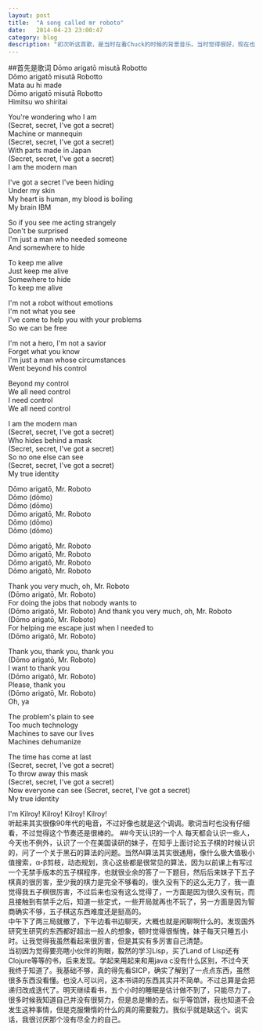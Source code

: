 ```yaml
---
layout: post
title:  "A song called mr roboto"
date:   2014-04-23 23:00:47
category: blog
description: "初次听这首歌，是当时在看Chuck的时候的背景音乐。当时觉得很好，现在也这么觉得。"
---
```

##首先是歌词
Dōmo arigatō misutā Robotto    
Dōmo arigatō misutā Robotto    
Mata au hi made    
Dōmo arigatō misutā Robotto    
Himitsu wo shiritai        

You're wondering who I am        
(Secret, secret, I've got a secret)    
Machine or mannequin         
(Secret, secret, I've got a secret)     
With parts made in Japan     
(Secret, secret, I've got a secret)           
I am the modern man          

I've got a secret I've been hiding        
Under my skin        
My heart is human, my blood is boiling      
My brain IBM       

So if you see me acting strangely           
Don't be surprised         
I'm just a man who needed someone           
And somewhere to hide         

To keep me alive          
Just keep me alive            
Somewhere to hide           
To keep me alive            

I'm not a robot without emotions            
I'm not what you see            
I've come to help you with your problems           
So we can be free

I'm not a hero, I'm not a savior             
Forget what you know             
I'm just a man whose circumstances              
Went beyond his control            

Beyond my control         
We all need control           
I need control          
We all need control          

I am the modern man            
(Secret, secret, I've got a secret)           
Who hides behind a mask                
(Secret, secret, I've got a secret)                 
So no one else can see           
(Secret, secret, I've got a secret)           
My true identity        

Dōmo arigatō, Mr. Roboto          
Dōmo (dōmo)           
Dōmo (dōmo)              
Dōmo arigatō, Mr. Roboto              
Dōmo (dōmo)              
Dōmo (dōmo)          

Dōmo arigatō, Mr. Roboto        
Dōmo arigatō, Mr. Roboto           
Dōmo arigatō, Mr. Roboto                 
Dōmo arigatō, Mr. Roboto          

Thank you very much, oh, Mr. Roboto              
(Dōmo arigatō, Mr. Roboto)             
For doing the jobs that nobody wants to              
(Dōmo arigatō, Mr. Roboto) 
And thank you very much, oh, Mr. Roboto               
(Dōmo arigatō, Mr. Roboto)              
For helping me escape just when I needed to                 
(Dōmo arigatō, Mr. Roboto)             

Thank you, thank you, thank you             
(Dōmo arigatō, Mr. Roboto)              
I want to thank you              
(Dōmo arigatō, Mr. Roboto)             
Please, thank you              
(Dōmo arigatō, Mr. Roboto)                
Oh, ya                

The problem's plain to see            
Too much technology            
Machines to save our lives          
Machines dehumanize              

The time has come at last              
(Secret, secret, I've got a secret)                
To throw away this mask                
(Secret, secret, I've got a secret)              
Now everyone can see
(Secret, secret, I've got a secret)            
My true identity           

I'm Kilroy!
Kilroy!
Kilroy!
Kilroy!    
听起来其实很像90年代的电音，不过好像也就是这个调调。歌词当时也没有仔细看，不过觉得这个节奏还是很棒的。
##今天认识的一个人
每天都会认识一些人，今天也不例外，认识了一个在美国读研的妹子，在知乎上面讨论五子棋的时候认识的，问了一个关于黑石的算法的问题。当然AI算法其实很通用，像什么极大值极小值搜索，α-β剪枝，动态规划，贪心这些都是很常见的算法，因为以前课上有写过一个无禁手版本的五子棋程序，也就很业余的答了一下题目，然后后来妹子下五子棋真的很厉害，至少我的棋力是完全不够看的，很久没有下的这么无力了，我一直觉得我五子棋很厉害，不过后来也没有这么觉得了，一方面是因为很久没有玩，而且接触到有禁手之后，知道一些定式，一些开局就再也不玩了，另一方面是因为智商确实不够，五子棋这东西难度还是挺高的。    
中午下了两三局就撤了，下午边看书边聊天，大概也就是闲聊啊什么的。发现国外研究生研究的东西都好超出一般人的想象，顿时觉得很惭愧，妹子每天只睡五小时。让我觉得我虽然看起来很厉害，但是其实有多厉害自己清楚。    
当初因为觉得要亮瞎小伙伴的狗眼，毅然的学习Lisp，买了Land of Lisp还有Clojure等等的书，后来发现。学起来用起来和用java c没有什么区别，不过今天我终于知道了。我基础不够，真的得先看SICP，确实了解到了一点点东西，虽然很多东西没看懂。也没人可以问，这本书讲的东西其实并不简单。不过总算是会把递归改成迭代了。明天继续看书，五个小时的睡眠是估计做不到了，只能尽力了。    
很多时候我知道自己并没有很努力，但是总是懒的去。似乎等馅饼，我也知道不会发生这种事情，但是克服懒惰的什么的真的需要毅力。我似乎就是缺这个。说实话，我很讨厌那个没有尽全力的自己。
